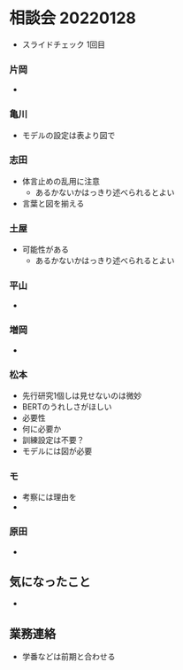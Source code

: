 <!-- tex script for md -->
<script type="text/javascript" async src="https://cdnjs.cloudflare.com/ajax/libs/mathjax/2.7.7/MathJax.js?config=TeX-MML-AM_CHTML">
</script>
<script type="text/x-mathjax-config">
 MathJax.Hub.Config({
 tex2jax: {
 inlineMath: [['$', '$'] ],
 displayMath: [ ['$$','$$'], ["\\[","\\]"] ]
 }
 });
</script>

# 相談会 20220128
- スライドチェック 1回目

### 片岡
- 

### 亀川
- モデルの設定は表より図で

### 志田
- 体言止めの乱用に注意
    - あるかないかはっきり述べられるとよい
- 言葉と図を揃える

### 土屋
- 可能性がある
    - あるかないかはっきり述べられるとよい

### 平山
- 

### 増岡
- 

### 松本
- 先行研究1個しは見せないのは微妙
- BERTのうれしさがほしい
- 必要性
- 何に必要か
- 訓練設定は不要？
- モデルには図が必要

### モ
- 考察には理由を
- 

### 原田
- 

## 気になったこと
- 

## 業務連絡
- 学番などは前期と合わせる

